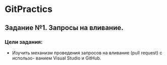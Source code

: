 # GitPractics
## Задание №1. Запросы на вливание.

### Цели задания:
- Изучить механизм проведения запросов на вливание (pull request) с использо-
ванием Visual Studio и GitHub.